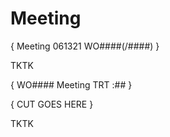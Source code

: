 # Meeting

{ Meeting	 061321 	WO####(/####) }

TKTK

{ WO####	Meeting	TRT :## }

{ CUT GOES HERE }

TKTK